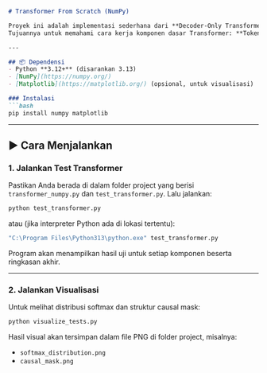 ````markdown
# Transformer From Scratch (NumPy)

Proyek ini adalah implementasi sederhana dari **Decoder-Only Transformer** menggunakan **NumPy** tanpa framework deep learning (seperti PyTorch/TensorFlow).  
Tujuannya untuk memahami cara kerja komponen dasar Transformer: **Token Embedding, Positional Encoding, Multi-Head Attention, Feed-Forward Network, Layer Normalization, dan Causal Masking**.

---

## 📦 Dependensi
- Python **3.12+** (disarankan 3.13)  
- [NumPy](https://numpy.org/)  
- [Matplotlib](https://matplotlib.org/) (opsional, untuk visualisasi)

### Instalasi
```bash
pip install numpy matplotlib
````

---

## ▶️ Cara Menjalankan

### 1. Jalankan Test Transformer

Pastikan Anda berada di dalam folder project yang berisi `transformer_numpy.py` dan `test_transformer.py`.
Lalu jalankan:

```bash
python test_transformer.py
```

atau (jika interpreter Python ada di lokasi tertentu):

```bash
"C:\Program Files\Python313\python.exe" test_transformer.py
```

Program akan menampilkan hasil uji untuk setiap komponen beserta ringkasan akhir.

---

### 2. Jalankan Visualisasi

Untuk melihat distribusi softmax dan struktur causal mask:

```bash
python visualize_tests.py
```

Hasil visual akan tersimpan dalam file PNG di folder project, misalnya:

* `softmax_distribution.png`
* `causal_mask.png`

